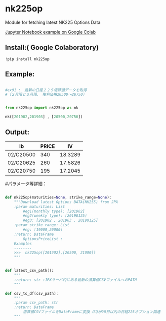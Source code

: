 ﻿# nk225op
Module for fetching latest NK225 Options Data

[Jupyter Notebook example on Google Colab](https://colab.research.google.com/github/zaq9/nk225op/blob/master/doc/eg_nk225op.ipynb)


## Install:( Google Colaboratory)

```
!pip install nk225op
```



## Example:

```python

#ex01 :　最新の日経２２５清算値データを取得
#（２月限と３月限、　権利価格20500～20750）


from nk225op import nk225op as nk

nk([201902,201903] , [20500,20750])


```

## Output:

| lb        | PRICE | IV      |
| --------- | ----- | ------- |
| 02/C20500 | 340   | 18.3289 |
| 02/C20625 | 260   | 17.5826 |
| 02/C20750 | 195   | 17.2045 |


#パラメータ等詳細：

```python

def nk225op(maturities=None, strike_range=None):
	"""Download latest Options DATA(NK255) from JPX
	:param maturities: List
		#eg1(monthly type): [201902]
		#eg2(weekly type): [20190125]
		#eg3: [201902 , 201903 , 20190125]
	:param strike_range: List
		#eg: [19000,20000]
	:return: DataFrame
		OptionsPriceList :
	Examples
	--------
	>>>  nk225op([201902],[20500, 21000])
	"""

```


	

```python

def latest_csv_path():
    """
    :return: str :JPXサーバ内にある最新の清算値CSVファイルへのPATH
    """

def csv_to_df(csv_path):
	"""
	:param csv_path: str
	:return: DataFrame
		清算値CSVファイルをDataFrameに変換（SQが90日以内の日経225オプション関連情報のみを抽出）
	"""


```

